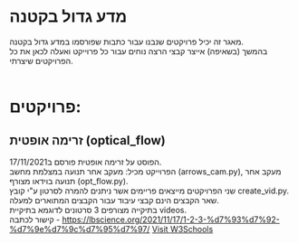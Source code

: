 # מדע גדול בקטנה

מאגר זה יכיל פרויקטים שנבנו עבור כתבות שפורסמו במדע גדול בקטנה.<br>
בהמשך (בשאיפה) אייצר קבצי הרצה נוחים עבור כל פרוייקט ואעלה לכאן את כל הפרויקטים שיצרתי.<br><br>

# פרויקטים:<br>
## זרימה אופטית (optical_flow)<br>
הפוסט על זרימה אופטית פורסם ב17/11/2021.<br>
הפרוייקט מכיל: מעקב אחר תנועה במצלמת מחשב (arrows_cam.py), מעקב אחר תנועה בוידאו מצורף (opt_flow.py).<br>
שני הפרויקטים מייצאים פריימים אשר ניתנים להמרה לסרטון ע"י קובץ create_vid.py.<br>
שאר הקבצים הינם קבצי עיבוד עבור הקבצים המתוארים למעלה.<br>
בתיקייה מצורפים 3 סרטונים לדוגמא בתיקיית videos.<br>
קישור לכתבה - https://lbscience.org/2021/11/17/1-2-3-%d7%93%d7%92-%d7%9e%d7%9c%d7%95%d7%97/
<a href="https://www.w3schools.com">Visit W3Schools</a>
